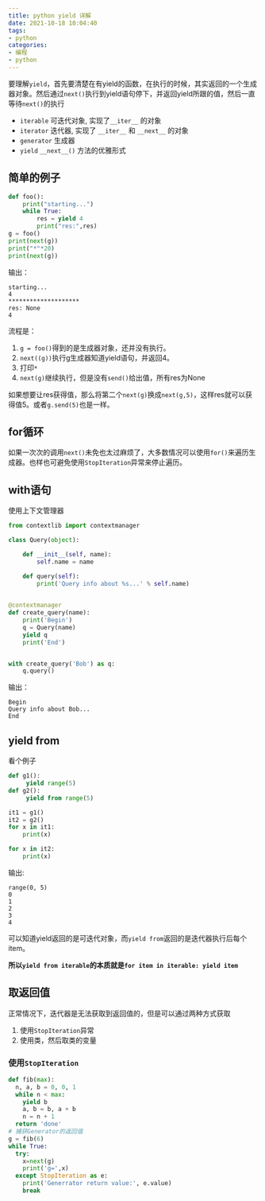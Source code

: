 ```yaml
---
title: python yield 详解
date: 2021-10-18 10:04:40
tags:
- python
categories:
- 编程
- python
---
```


要理解`yield`，首先要清楚在有yield的函数，在执行的时候，其实返回的一个生成器对象。然后通过`next()`执行到yield语句停下，并返回yield所跟的值，然后一直等待`next()`的执行

- `iterable` 可迭代对象, 实现了`__iter__` 的对象
- `iterator` 迭代器, 实现了 `__iter__` 和 `__next__` 的对象
- `generator` 生成器
- `yield` `__next__()` 方法的优雅形式

## 简单的例子

```py
def foo():
    print("starting...")
    while True:
        res = yield 4
        print("res:",res)
g = foo()
print(next(g))
print("*"*20)
print(next(g))
```

输出：

```
starting...
4
********************
res: None
4
```

流程是：
1. `g = foo()`得到的是生成器对象，还并没有执行。
2. `next((g))`执行g生成器知道yield语句，并返回4。
3. 打印`*`
4. `next(g)`继续执行，但是没有`send()`给出值，所有res为None

如果想要让res获得值，那么将第二个`next(g)`换成`next(g,5)`，这样res就可以获得值5。或者`g.send(5)`也是一样。

## for循环

如果一次次的调用`next()`未免也太过麻烦了，大多数情况可以使用`for()`来遍历生成器。也样也可避免使用`StopIteration`异常来停止遍历。


## with语句

使用上下文管理器

```py
from contextlib import contextmanager

class Query(object):

    def __init__(self, name):
        self.name = name

    def query(self):
        print('Query info about %s...' % self.name)
    

@contextmanager
def create_query(name):
    print('Begin')
    q = Query(name)
    yield q
    print('End')


with create_query('Bob') as q:
    q.query()
```

输出：

```
Begin
Query info about Bob...
End
```

## yield from

看个例子

```py
def g1():     
     yield range(5)
def g2():
     yield from range(5)

it1 = g1()
it2 = g2()
for x in it1:
    print(x)

for x in it2:
    print(x)
```

输出:

```
range(0, 5)
0
1
2
3
4
```

可以知道yield返回的是可迭代对象，而`yield from`返回的是迭代器执行后每个item。

**所以`yield from iterable`的本质就是`for item in iterable: yield item`**

## 取返回值

正常情况下，迭代器是无法获取到返回值的，但是可以通过两种方式获取
1. 使用`StopIteration`异常
2. 使用类，然后取类的变量

### 使用`StopIteration`

```py
def fib(max):
  n, a, b = 0, 0, 1
  while n < max:
    yield b
    a, b = b, a + b
    n = n + 1
  return 'done'
# 捕获Generator的返回值
g = fib(6)
while True:
  try:
    x=next(g)
    print('g=',x)
  except StopIteration as e:
    print('Generrator return value:', e.value)
    break
```
